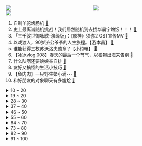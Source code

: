 <div >
	<a style="float:left;width:55%;" href = "https://github.com/anuraghazra/github-readme-stats">
	 <img src = "https://github-readme-stats.vercel.app/api?username=iuuuuuaena&theme=buefy&show_icons=true"/>
	</a>
	<a  style="float:right;width:45%" href = "https://github.com/anuraghazra/github-readme-stats">
	 <img  src="https://github-readme-stats.vercel.app/api/top-langs/?username=anuraghazra&layout=compact"/>
	</a>
	</div>

[![](https://img.shields.io/badge/jxd-@jxdgogogo.xyz-yellowgreen.svg)](https://www.jxdgogogo.xyz)<br>
1. 自制羊驼烤肠机 [:link:](//www.bilibili.com/video/BV16k4y1e7w3) <br>
2. 史上最离谱随机挑战！我们居然随机到去找华晨宇蹭饭！！！ [:link:](//www.bilibili.com/video/BV1HL411v7CX) <br>
3. 「三千娑世御咏歌-演绎版」：《原神》须弥2 OST宣传MV [:link:](//www.bilibili.com/video/BV1Xh4y1H72Q) <br>
4. 以戏渡人，90岁济公爷爷的人生旅程。【游本昌】 [:link:](//www.bilibili.com/video/BV1go4y1b7Lz) <br>
5. 谁能获得三枚苏沃洛夫勋章？【小约翰】 [:link:](//www.bilibili.com/video/BV1Qv4y177CS) <br>
6. 【冰冰vlog.008】春天的最后一个节气，以狼狈出海来告别 [:link:](//www.bilibili.com/video/BV1Sh4y1H75z) <br>
7. 什么队啊还要娘娘亲自排 [:link:](//www.bilibili.com/video/BV1wk4y1Y7Ce) <br>
8. 友好又搞怪的生活小技巧 [:link:](//www.bilibili.com/video/BV1ov4y177Yj) <br>
9. 【鱼肉肉】一只野生姬小满･֊･ [:link:](//www.bilibili.com/video/BV1Pm4y127vM) <br>
10. 和好朋友的对象聊天有多尴尬 [:link:](//www.bilibili.com/video/BV1tL411v7tv) <br>
<details>
<summary>10 ~ 20</summary>

11. 什么节目还得让我上去整节目…… [:link:](//www.bilibili.com/video/BV1DM4y1y7AQ) <br>
12. 就你**叫Happy猫啊？ [:link:](//www.bilibili.com/video/BV1uV4y1o7EB) <br>
13. 用十多斤白银，打造了一个完整的苗族头饰 [:link:](//www.bilibili.com/video/BV16c411n75c) <br>
14. 退网一年，我治好了精神内耗。 [:link:](//www.bilibili.com/video/BV1x24y1c7aw) <br>
15. “可后来，我只曾在梦里见过这支摇” [:link:](//www.bilibili.com/video/BV1Fg4y1M7dc) <br>
16. 直面危机，星穹铁道做了一个艰难的决定 [:link:](//www.bilibili.com/video/BV1ho4y1j7Ps) <br>
17. SEVENTEEN 10th Mini Album 'FML' Highlight Medley [:link:](//www.bilibili.com/video/BV1EL411v7rw) <br>
18. 不是吧，真的捡到猫了家人们 [:link:](//www.bilibili.com/video/BV1sM411V7Xb) <br>
19. 有谁会拒绝看恐龙跳钢管舞呢？快艾特你有趣的好朋友(⁎⁍̴̛ᴗ⁍̴̛⁎) [:link:](//www.bilibili.com/video/BV1BT411p7in) <br>
</details>
<details>
<summary>19 ~ 20</summary>

20. 赴汤蹈火，竭诚为民！ [:link:](//www.bilibili.com/video/BV1uV4y1o7az) <br>
21. 花千万买豪车不让进展台！劳斯莱斯车主被销售看不起.... [:link:](//www.bilibili.com/video/BV1ac411H72k) <br>
22. 垃 圾 分 类 [:link:](//www.bilibili.com/video/BV15m4y127ye) <br>
23. 国籍一换，点赞百万！全是科技与狠活 [:link:](//www.bilibili.com/video/BV1bX4y167Zr) <br>
24. 超越人眼极限！3000帧超清慢放昆虫起飞的神奇瞬间 [:link:](//www.bilibili.com/video/BV1ua4y1P7aR) <br>
25. 探秘纽约最贵餐厅！一顿饭吃了1200美金！！到底吃了点啥？ [:link:](//www.bilibili.com/video/BV1Ms4y1A7eJ) <br>
26. 【真 我的世界】三个和尚但喝水难度鬼畜级 [:link:](//www.bilibili.com/video/BV1Ph4y1p7ky) <br>
27. 北京到沈阳800公里9小时45分钟，回家了，这次家人都被蒙在鼓里 [:link:](//www.bilibili.com/video/BV1dh4y1H7uK) <br>
28. 花3000元用时3小时吃了21道菜是什么样的体验【凭啥这么贵ep58- La Scène Ronde 之舞 by 山蒙】 [:link:](//www.bilibili.com/video/BV17o4y1j74i) <br>
</details>
<details>
<summary>28 ~ 30</summary>

29. 决定了，开一家女士理发店 [:link:](//www.bilibili.com/video/BV1KV4y1f75p) <br>
30. 探秘全世界最贵的汤！一碗流传了2500年的汤到底什么味道？ [:link:](//www.bilibili.com/video/BV12T411p7nf) <br>
31. 500块订的酒店一夜之间变成1600了！ [:link:](//www.bilibili.com/video/BV1Rm4y1172r) <br>
32. 按照观众描述画美少女4.0 [:link:](//www.bilibili.com/video/BV1gm4y127ko) <br>
33. gang丝球，全款拿下 [:link:](//www.bilibili.com/video/BV1bh411j7T9) <br>
34. 养500只猫狗是什么体验！ [:link:](//www.bilibili.com/video/BV1gP411S7xv) <br>
35. 梦幻联动！天花板板！交通安全&智能驾驶！ [:link:](//www.bilibili.com/video/BV1fL411e7V3) <br>
36. 怀疑宁财神喝醉以后写出的离奇故事《大笑江湖》！当年这部电影还挺火的... [:link:](//www.bilibili.com/video/BV1XL411e7d1) <br>
37. 灭霸打了个响指你的嘴都是硬的 [:link:](//www.bilibili.com/video/BV1Am4y127FZ) <br>
</details>
<details>
<summary>37 ~ 40</summary>

38. 合作游戏？合作个屁！！！ [:link:](//www.bilibili.com/video/BV1no4y1j76m) <br>
39. 见你即是春天 [:link:](//www.bilibili.com/video/BV1tm4y127ys) <br>
40. 宁管这叫刮刮乐？ [:link:](//www.bilibili.com/video/BV12s4y1R7P3) <br>
41. 国宾馆冰棍儿真来了，1965年老隐爷爷接待民国代总统李宗仁时就上它 [:link:](//www.bilibili.com/video/BV1Ac411H7Vy) <br>
42. 破釜沉舟|| 项羽的军事才能是吹出来的还是真的？ [:link:](//www.bilibili.com/video/BV1KX4y1676s) <br>
43. 众所周知，李白前期是无敌的 [:link:](//www.bilibili.com/video/BV1as4y1d7TQ) <br>
44. 华晨宇《美好的事可不可以发生在我身上》声生不息·宝岛季 [:link:](//www.bilibili.com/video/BV1ac411H7uc) <br>
45. 对不起，我晚到的淄博二刷来了！因内容过于丰富，感情过于浓郁，请考虑好再去！ [:link:](//www.bilibili.com/video/BV1To4y1b7xZ) <br>
46. 猫 咪 大 对 决 [:link:](//www.bilibili.com/video/BV13V4y1o7T1) <br>
</details>
<details>
<summary>46 ~ 50</summary>

47. ⚡️ 原 来 它 们 会 说 话 ⚡️ [:link:](//www.bilibili.com/video/BV1fa4y1P7LW) <br>
48. 胖东来这样开榴莲、开到顾客满意为止 [:link:](//www.bilibili.com/video/BV1HX4y1676m) <br>
49. 他 几 乎 用 他 一 个 人 的 力 量 拯 救 了 一 个 国 家 [:link:](//www.bilibili.com/video/BV14X4y167fH) <br>
50. 小呆呆之拒绝道德绑架 [:link:](//www.bilibili.com/video/BV1qh4y1H7WK) <br>
51. 网络高中生 VS 现实高中生 [:link:](//www.bilibili.com/video/BV1yP411S7Km) <br>
52. 他是懂投影仪的 [:link:](//www.bilibili.com/video/BV1hc411H7LM) <br>
53. 骑行去新疆，德令哈市休整一天，准备穿越六百公里无人区 [:link:](//www.bilibili.com/video/BV1GX4y167kn) <br>
54. 《只因你太美》BBOX+吉他 [:link:](//www.bilibili.com/video/BV1gs4y1A7Fs) <br>
55. 【烂活电竞45】JDG春决夺魁！MSI赛力大盘点！转会期风云突变！ [:link:](//www.bilibili.com/video/BV1nm4y1y7o2) <br>
</details>
<details>
<summary>55 ~ 60</summary>

56. 回家！ [:link:](//www.bilibili.com/video/BV1tv4y1n7xn) <br>
57. 【36氪】我用AI开了家“假”淘宝店，居然真的有人下单？ [:link:](//www.bilibili.com/video/BV15v4y1E7zV) <br>
58. 他只是想吃汉堡，他有什么错！【莽村日记】（完整版） [:link:](//www.bilibili.com/video/BV1Zv4y177CE) <br>
59. 电影最TOP：改变科幻影史！一口气看完《人猿星球》系列 [:link:](//www.bilibili.com/video/BV1Zm4y117EC) <br>
60. 【偏科】“没人比我更了解偏科” [:link:](//www.bilibili.com/video/BV1tg4y1M7AH) <br>
61. 辣椒致死量！千万别在陕西吃辣子，一天3顿我怕你上瘾… [:link:](//www.bilibili.com/video/BV1pc411H7Wk) <br>
62. 这一次摇到了撒哈拉！ [:link:](//www.bilibili.com/video/BV1X24y1F7si) <br>
63. 铃芽老师来家访，不会还有人没写完作业吧？ [:link:](//www.bilibili.com/video/BV1Vo4y1h7Co) <br>
64. 别只会“哇”！这些才是中文的神级表达 [:link:](//www.bilibili.com/video/BV1Bo4y1j7kK) <br>
</details>
<details>
<summary>64 ~ 70</summary>

65. 来自“地狱”的绝美工艺品！ [:link:](//www.bilibili.com/video/BV1Ek4y1a7uq) <br>
66. 计划赶不上变化 [:link:](//www.bilibili.com/video/BV1Qh4y1H7qh) <br>
67. 海 鲜 饭 天 花 板 [:link:](//www.bilibili.com/video/BV1Js4y1d7Fn) <br>
68. 可以学习一下《大刀进行曲》 [:link:](//www.bilibili.com/video/BV13v4y1E74H) <br>
69. 你要欺负导师？ [:link:](//www.bilibili.com/video/BV1yh4y1H7Ax) <br>
70. 《 B 界 次 元 大 战 》 [:link:](//www.bilibili.com/video/BV1dv4y177Rr) <br>
71. 《 赶 海 2.0》 [:link:](//www.bilibili.com/video/BV15o4y1b77m) <br>
72. 当我把外卖和我自己做的调换 [:link:](//www.bilibili.com/video/BV1tP411S7P3) <br>
73. 变 形 金 刚 忍 界 大 战 [:link:](//www.bilibili.com/video/BV1zk4y1e7YD) <br>
</details>
<details>
<summary>73 ~ 80</summary>

74. 仅花300元买Y9000P同款副屏？DIY副屏行业调查报告 [:link:](//www.bilibili.com/video/BV1Dv4y177Fu) <br>
75. 训练抗3D眩晕的不二之选！边干呕边打的爽游《边境》 [:link:](//www.bilibili.com/video/BV1qT411p7yM) <br>
76. “所以爱情啊，它苦涩如歌” [:link:](//www.bilibili.com/video/BV1t24y1c7sk) <br>
77. 《逆 坤》 [:link:](//www.bilibili.com/video/BV1Ca4y1P7yT) <br>
78. 原来我随手充个游戏皮肤的钱，在爸妈手里可以买这么多东西！ [:link:](//www.bilibili.com/video/BV1vo4y1j7Qg) <br>
79. 【愚人号复刻】SN全关卡 摆完挂机 简单好抄（包含SN-1至SN-EX-8突袭至SN-S-5） [:link:](//www.bilibili.com/video/BV1C24y1c7YL) <br>
80. 马超必修一 核心操作 他是真的想教会我！ [:link:](//www.bilibili.com/video/BV1oh4y1H7gy) <br>
81. 【半佛】疯魔武人，野王邵发明。 [:link:](//www.bilibili.com/video/BV1gL411v7uA) <br>
82. 这是一部评分超过9分的神作，但我却不建议你看第二次 [:link:](//www.bilibili.com/video/BV1sM411V7vi) <br>
</details>
<details>
<summary>82 ~ 90</summary>

83. 《一拳超人》228话.埼玉无敌身份被曝光，龙卷为妹妹不惜得罪整个英雄协会！ [:link:](//www.bilibili.com/video/BV1DM4y1y7GH) <br>
84. 挑战海外爆火两年半招式——DNA [:link:](//www.bilibili.com/video/BV1pc411H7x9) <br>
85. 用元素符号演绎《アイドル》 [:link:](//www.bilibili.com/video/BV14o4y1j7Fb) <br>
86. 画面真实到被质疑造假？拟真度夸张的游戏《Unrecord》预告片 [:link:](//www.bilibili.com/video/BV15M41157sf) <br>
87. 我的世界：传奇，主世界迎来了最大的一场危机？！ [:link:](//www.bilibili.com/video/BV1824y1c7fu) <br>
88. 穿越589年的爱情，与迷题！ [:link:](//www.bilibili.com/video/BV1Ks4y1d76c) <br>
89. 当你把台球练到极致 7.0 [:link:](//www.bilibili.com/video/BV1Mv4y1E7tq) <br>
90. 厨师长一镜分享“青椒炒肉丝”的门门道道，收藏并学习起来 [:link:](//www.bilibili.com/video/BV1GM41157Hz) <br>
91. 发动机里的一窝猫 [:link:](//www.bilibili.com/video/BV1qh411E79E) <br>
</details>
<details>
<summary>91 ~ 100</summary>

92. 南方科技大学研制的电子皮肤或将开启人机共生时代 [:link:](//www.bilibili.com/video/BV1XM411L7kw) <br>
93. 会爱上同一个男生吗？双胞胎姐妹的“爱恨情仇” [:link:](//www.bilibili.com/video/BV1Wh411E79N) <br>
94. 拳打卡扎菲脚踢阿明！石家庄西点能不能培养出非洲名将？ [:link:](//www.bilibili.com/video/BV15h411E7eC) <br>
95. 老乡见老乡～两眼泪汪汪！ [:link:](//www.bilibili.com/video/BV1Ta4y1P7DB) <br>
96. 重庆最炸的一次粉丝礼物开箱！！！ [:link:](//www.bilibili.com/video/BV1Fk4y1Y7xU) <br>
97. 东北洗浴到底是什么神仙地方！和闺蜜吃海鲜自助，158元分分钟吃回本还能泡澡～ [:link:](//www.bilibili.com/video/BV1Ja4y1P7hS) <br>
98. 新皮肤能多放几枚火箭出来，这不过分吧？ [:link:](//www.bilibili.com/video/BV1Ah411E7uL) <br>
99. 农村白事上的《老鼠娶亲》诡异又喜庆 [:link:](//www.bilibili.com/video/BV1Us4y1w7AA) <br>
100. 身无分文 挑战 赚到一个亿！！！#1 [:link:](//www.bilibili.com/video/BV1KX4y1B71Q) <br>
</details>
